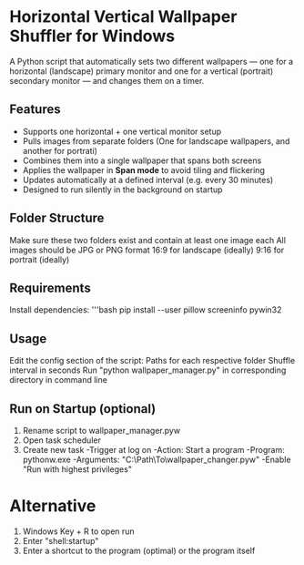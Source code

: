 # Horizontal Vertical Wallpaper Shuffler for Windows

A Python script that automatically sets two different wallpapers — one for a horizontal (landscape) primary monitor and one for a vertical (portrait) secondary monitor — and changes them on a timer.

## Features

- Supports one horizontal + one vertical monitor setup
- Pulls images from separate folders (One for landscape wallpapers, and another for portrati)
- Combines them into a single wallpaper that spans both screens
- Applies the wallpaper in **Span mode** to  avoid tiling and flickering
- Updates automatically at a defined interval (e.g. every 30 minutes)
- Designed to run silently in the background on startup

## Folder Structure

Make sure these two folders exist and contain at least one image each
All images should be JPG or PNG format
16:9 for landscape (ideally)
9:16 for portrait (ideally)

## Requirements

Install dependencies:
'''bash
pip install --user pillow screeninfo pywin32

## Usage

Edit the config section of the script:
  Paths for each respective folder
  Shuffle interval in seconds
Run "python wallpaper_manager.py" in corresponding directory in command line

## Run on Startup (optional)
1. Rename script to wallpaper_manager.pyw
2. Open task scheduler
3. Create new task
   -Trigger at log on
   -Action: Start a program
     -Program: pythonw.exe
     -Arguments: "C:\Path\To\wallpaper_changer.pyw"
  -Enable "Run with highest privileges"

# Alternative
1. Windows Key + R to open run
2. Enter "shell:startup"
3. Enter a shortcut to the program (optimal) or the program itself
